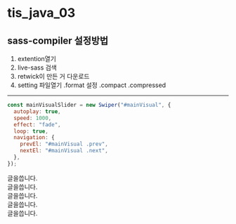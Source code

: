 # tis_java_03
## sass-compiler 설정방법
1. extention열기
2. live-sass 검색
3. retwick이 만든 거 다운로드
4. setting 파일열기
  .format 설정
  .compact 
  .compressed
***

```javascript
const mainVisualSlider = new Swiper("#mainVisual", {
  autoplay: true,
  speed: 1000,
  effect: "fade",
  loop: true,
  navigation: {
    prevEl: "#mainVisual .prev",
    nextEl: "#mainVisual .next",
  },
});
```
글을씁니다.   
글을씁니다.   
글을씁니다.   
글을씁니다.   
글을씁니다.   

